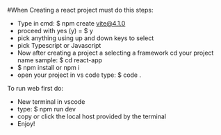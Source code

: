 #When Creating a react project must do this steps:

- Type in cmd: 
$ npm create vite@4.1.0 
- proceed with yes (y) = 
$ y
- pick anything using up and down keys to select
- pick Typescript or Javascript
- Now after creating a project a selecting a framework cd your project name sample: 
$ cd react-app
- $ npm install or npm i
- open your project in vs code type: 
$ code .

To run web first do:

- New terminal in vscode
- type:
$ npm run dev
- copy or click the local host provided by the terminal
- Enjoy!

